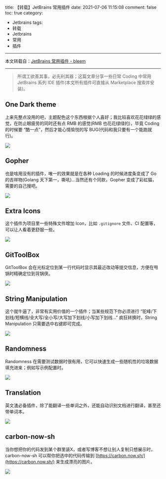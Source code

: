 title: 【转载】JetBrains 常用插件
date: 2021-07-06 11:15:08
comment: false
toc: true
category:
 - Jetbrains
tags: 
 - 转载
 - Jetbrains
 - 常用
 - 插件
---

本文转载自：[JetBrains 常用插件 - bleem](https://mritd.com/2021/06/06/jetbrains-plugins/)

---

> 所谓工欲善其事，必先利其器；这篇文章分享一些日常 Coding 中常用 JetBrains 系列 IDE 插件(本文所有插件可直接从 Marketplace 搜索并安装)。

## One Dark theme

上来先整点没用的吧，主题配色这个东西根据个人喜好；我比较喜欢花花绿绿的感觉，在防止眼疲劳的同时还有点 RMB 的感觉(RMB 也花花绿绿的)，毕竟 Coding 的时候要 “酷一点”，然后才能心情愉悦的写 BUG(代码和我只要有一个能跑就行)。


<!-- more -->


![](https://b3logfile.com/file/2021/06/solo-fetchupload-7956068400462631881-4f1dd197.jpeg)

## Gopher

也是啥用没有的插件，唯一的效果就是在各种 Loading 的时候进度条变成了 Go 的吉祥物(Golang 天下第一，嘶吼)…当然还有个同款，Gopher 变成了彩虹猫，需要的自己搜吧。

![](https://b3logfile.com/file/2021/06/solo-fetchupload-7612724621034363806-d7550176.jpeg)

## Extra Icons

这个插件为项目里一些特殊文件增加 Icon，比如 `.gitignore` 文件、CI 配置等，可以让人看着更舒服一些。

![](https://b3logfile.com/file/2021/06/solo-fetchupload-3277008289425159276-e545a3a4.jpeg)

## GitToolBox

GitToolBox 会在光标定位到某一行代码时显示其最近改动等提交信息，方便在甩锅时精确定位到背锅侠。

![](https://b3logfile.com/file/2021/06/solo-fetchupload-7878865319420393637-cce51bc2.png)

## String Manipulation

这个就牛逼了，非常有实用价值的一个插件；当某些规范下你必须进行 “驼峰/下划线/短横线/全大写/全小写/大写加下划线/小写加下划线…” 疯狂转换时，String Manipulation 只需要选中右键即可完成。

![](https://b3logfile.com/file/2021/06/solo-fetchupload-4031075755098886019-8aed3026.gif)

## Randomness

Randomness 在需要测试数据时很有用，它可以快速生成一些随机性的垃圾数据填充进来；例如写示例配置时。

![](https://b3logfile.com/file/2021/06/solo-fetchupload-1262145768003918278-95c1e6c6.png)

## Translation

英文渣必备插件，除了能翻译一些单词之外，还能自动识别文档进行翻译，甚至还带单词本。

![](https://b3logfile.com/file/2021/06/solo-fetchupload-4044429011033768225-f85bd29d.png)

## carbon-now-sh

当你想把你的代码发到某个群里装X，或者写博客不想让别人复制只想展示时，carbon-now-sh 可以帮你把选中的代码传输到 [https://carbon.now.sh/](https://carbon.now.sh/) 来生成漂亮的图片。

![](https://b3logfile.com/file/2021/06/solo-fetchupload-1289476935657317846-d97f4a93.png)
